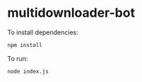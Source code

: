 # multidownloader-bot

To install dependencies:

```bash
npm install
```

To run:

```bash
node index.js
```
